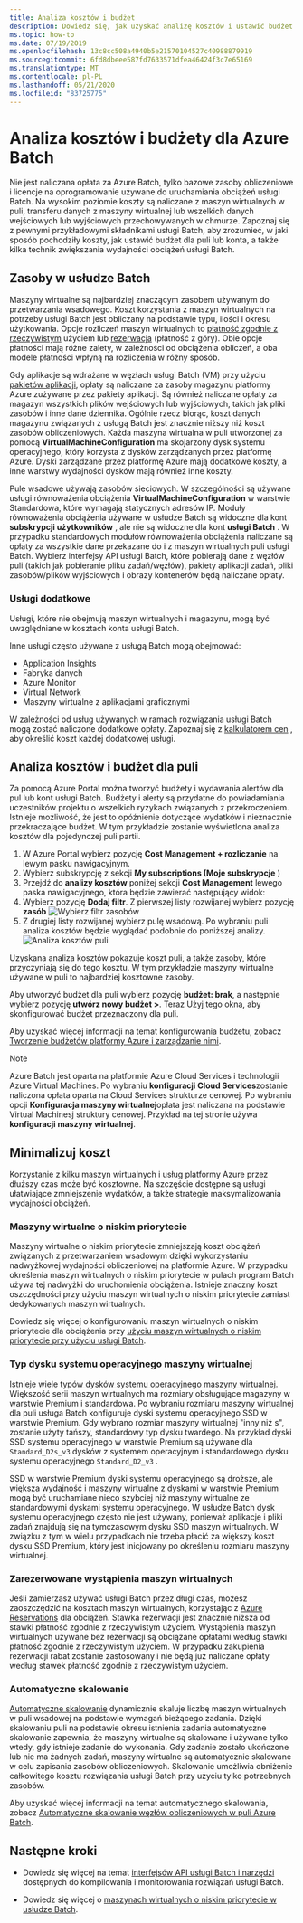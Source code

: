 ```yaml
---
title: Analiza kosztów i budżet
description: Dowiedz się, jak uzyskać analizę kosztów i ustawić budżet dla podstawowych zasobów obliczeniowych i licencji na oprogramowanie używane do uruchamiania obciążeń usługi Batch.
ms.topic: how-to
ms.date: 07/19/2019
ms.openlocfilehash: 13c8cc508a4940b5e21570104527c40988879919
ms.sourcegitcommit: 6fd8dbeee587fd7633571dfea46424f3c7e65169
ms.translationtype: MT
ms.contentlocale: pl-PL
ms.lasthandoff: 05/21/2020
ms.locfileid: "83725775"
---
```

# <a name="cost-analysis-and-budgets-for-azure-batch"></a>Analiza kosztów i budżety dla Azure Batch

Nie jest naliczana opłata za Azure Batch, tylko bazowe zasoby obliczeniowe i licencje na oprogramowanie używane do uruchamiania obciążeń usługi Batch. Na wysokim poziomie koszty są naliczane z maszyn wirtualnych w puli, transferu danych z maszyny wirtualnej lub wszelkich danych wejściowych lub wyjściowych przechowywanych w chmurze. Zapoznaj się z pewnymi przykładowymi składnikami usługi Batch, aby zrozumieć, w jaki sposób pochodziły koszty, jak ustawić budżet dla puli lub konta, a także kilka technik zwiększania wydajności obciążeń usługi Batch.

## <a name="batch-resources"></a>Zasoby w usłudze Batch

Maszyny wirtualne są najbardziej znaczącym zasobem używanym do przetwarzania wsadowego. Koszt korzystania z maszyn wirtualnych na potrzeby usługi Batch jest obliczany na podstawie typu, ilości i okresu użytkowania. Opcje rozliczeń maszyn wirtualnych to [płatność zgodnie z rzeczywistym](https://azure.microsoft.com/offers/ms-azr-0003p/) użyciem lub [rezerwacja](../cost-management-billing/reservations/save-compute-costs-reservations.md) (płatność z góry). Obie opcje płatności mają różne zalety, w zależności od obciążenia obliczeń, a oba modele płatności wpłyną na rozliczenia w różny sposób.

Gdy aplikacje są wdrażane w węzłach usługi Batch (VM) przy użyciu [pakietów aplikacji](batch-application-packages.md), opłaty są naliczane za zasoby magazynu platformy Azure zużywane przez pakiety aplikacji. Są również naliczane opłaty za magazyn wszystkich plików wejściowych lub wyjściowych, takich jak pliki zasobów i inne dane dziennika. Ogólnie rzecz biorąc, koszt danych magazynu związanych z usługą Batch jest znacznie niższy niż koszt zasobów obliczeniowych. Każda maszyna wirtualna w puli utworzonej za pomocą **VirtualMachineConfiguration** ma skojarzony dysk systemu operacyjnego, który korzysta z dysków zarządzanych przez platformę Azure. Dyski zarządzane przez platformę Azure mają dodatkowe koszty, a inne warstwy wydajności dysków mają również inne koszty.

Pule wsadowe używają zasobów sieciowych. W szczególności są używane usługi równoważenia obciążenia **VirtualMachineConfiguration** w warstwie Standardowa, które wymagają statycznych adresów IP. Moduły równoważenia obciążenia używane w usłudze Batch są widoczne dla kont **subskrypcji użytkowników** , ale nie są widoczne dla kont **usługi Batch** . W przypadku standardowych modułów równoważenia obciążenia naliczane są opłaty za wszystkie dane przekazane do i z maszyn wirtualnych puli usługi Batch. Wybierz interfejsy API usługi Batch, które pobierają dane z węzłów puli (takich jak pobieranie pliku zadań/węzłów), pakiety aplikacji zadań, pliki zasobów/plików wyjściowych i obrazy kontenerów będą naliczane opłaty.

### <a name="additional-services"></a>Usługi dodatkowe

Usługi, które nie obejmują maszyn wirtualnych i magazynu, mogą być uwzględniane w kosztach konta usługi Batch.

Inne usługi często używane z usługą Batch mogą obejmować:

- Application Insights
- Fabryka danych
- Azure Monitor
- Virtual Network
- Maszyny wirtualne z aplikacjami graficznymi

W zależności od usług używanych w ramach rozwiązania usługi Batch mogą zostać naliczone dodatkowe opłaty. Zapoznaj się z [kalkulatorem cen](https://azure.microsoft.com/pricing/calculator/) , aby określić koszt każdej dodatkowej usługi.

## <a name="cost-analysis-and-budget-for-a-pool"></a>Analiza kosztów i budżet dla puli

Za pomocą Azure Portal można tworzyć budżety i wydawania alertów dla pul lub kont usługi Batch. Budżety i alerty są przydatne do powiadamiania uczestników projektu o wszelkich ryzykach związanych z przekroczeniem. Istnieje możliwość, że jest to opóźnienie dotyczące wydatków i nieznacznie przekraczające budżet. W tym przykładzie zostanie wyświetlona analiza kosztów dla pojedynczej puli partii.

1. W Azure Portal wybierz pozycję **Cost Management + rozliczanie** na lewym pasku nawigacyjnym.
1. Wybierz subskrypcję z sekcji **My subscriptions (Moje subskrypcje** )
1. Przejdź do **analizy kosztów** poniżej sekcji **Cost Management** lewego paska nawigacyjnego, która będzie zawierać następujący widok:
1. Wybierz pozycję **Dodaj filtr**. Z pierwszej listy rozwijanej wybierz pozycję **zasób** ![ Wybierz filtr zasobów](./media/batch-budget/resource-filter.png)
1. Z drugiej listy rozwijanej wybierz pulę wsadową. Po wybraniu puli analiza kosztów będzie wyglądać podobnie do poniższej analizy.
    ![Analiza kosztów puli](./media/batch-budget/pool-cost-analysis.png)

Uzyskana analiza kosztów pokazuje koszt puli, a także zasoby, które przyczyniają się do tego kosztu. W tym przykładzie maszyny wirtualne używane w puli to najbardziej kosztowne zasoby.

Aby utworzyć budżet dla puli wybierz pozycję **budżet: brak**, a następnie wybierz pozycję **utwórz nowy budżet >**. Teraz Użyj tego okna, aby skonfigurować budżet przeznaczony dla puli.

Aby uzyskać więcej informacji na temat konfigurowania budżetu, zobacz [Tworzenie budżetów platformy Azure i zarządzanie nimi](../cost-management-billing/costs/tutorial-acm-create-budgets.md).

> [!NOTE]
> Azure Batch jest oparta na platformie Azure Cloud Services i technologii Azure Virtual Machines. Po wybraniu **konfiguracji Cloud Services**zostanie naliczona opłata oparta na Cloud Services strukturze cenowej. Po wybraniu opcji **Konfiguracja maszyny wirtualnej**opłata jest naliczana na podstawie Virtual Machinesj struktury cenowej. Przykład na tej stronie używa **konfiguracji maszyny wirtualnej**.

## <a name="minimize-cost"></a>Minimalizuj koszt

Korzystanie z kilku maszyn wirtualnych i usług platformy Azure przez dłuższy czas może być kosztowne. Na szczęście dostępne są usługi ułatwiające zmniejszenie wydatków, a także strategie maksymalizowania wydajności obciążeń.

### <a name="low-priority-virtual-machines"></a>Maszyny wirtualne o niskim priorytecie

Maszyny wirtualne o niskim priorytecie zmniejszają koszt obciążeń związanych z przetwarzaniem wsadowym dzięki wykorzystaniu nadwyżkowej wydajności obliczeniowej na platformie Azure. W przypadku określenia maszyn wirtualnych o niskim priorytecie w pulach program Batch używa tej nadwyżki do uruchomienia obciążenia. Istnieje znaczny koszt oszczędności przy użyciu maszyn wirtualnych o niskim priorytecie zamiast dedykowanych maszyn wirtualnych.

Dowiedz się więcej o konfigurowaniu maszyn wirtualnych o niskim priorytecie dla obciążenia przy [użyciu maszyn wirtualnych o niskim priorytecie przy użyciu usługi Batch](batch-low-pri-vms.md).

### <a name="virtual-machine-os-disk-type"></a>Typ dysku systemu operacyjnego maszyny wirtualnej

Istnieje wiele [typów dysków systemu operacyjnego maszyny wirtualnej](../virtual-machines/windows/disks-types.md). Większość serii maszyn wirtualnych ma rozmiary obsługujące magazyny w warstwie Premium i standardowa. Po wybraniu rozmiaru maszyny wirtualnej dla puli usługa Batch konfiguruje dyski systemu operacyjnego SSD w warstwie Premium. Gdy wybrano rozmiar maszyny wirtualnej "inny niż s", zostanie użyty tańszy, standardowy typ dysku twardego. Na przykład dyski SSD systemu operacyjnego w warstwie Premium są używane dla `Standard_D2s_v3` dysków z systemem operacyjnym i standardowego dysku systemu operacyjnego `Standard_D2_v3` .

SSD w warstwie Premium dyski systemu operacyjnego są droższe, ale większa wydajność i maszyny wirtualne z dyskami w warstwie Premium mogą być uruchamiane nieco szybciej niż maszyny wirtualne ze standardowymi dyskami systemu operacyjnego. W usłudze Batch dysk systemu operacyjnego często nie jest używany, ponieważ aplikacje i pliki zadań znajdują się na tymczasowym dysku SSD maszyn wirtualnych. W związku z tym w wielu przypadkach nie trzeba płacić za większy koszt dysku SSD Premium, który jest inicjowany po określeniu rozmiaru maszyny wirtualnej.

### <a name="reserved-virtual-machine-instances"></a>Zarezerwowane wystąpienia maszyn wirtualnych

Jeśli zamierzasz używać usługi Batch przez długi czas, możesz zaoszczędzić na kosztach maszyn wirtualnych, korzystając z [Azure Reservations](../cost-management-billing/reservations/save-compute-costs-reservations.md) dla obciążeń. Stawka rezerwacji jest znacznie niższa od stawki płatność zgodnie z rzeczywistym użyciem. Wystąpienia maszyn wirtualnych używane bez rezerwacji są obciążane opłatami według stawki płatność zgodnie z rzeczywistym użyciem. W przypadku zakupienia rezerwacji rabat zostanie zastosowany i nie będą już naliczane opłaty według stawek płatność zgodnie z rzeczywistym użyciem.

### <a name="automatic-scaling"></a>Automatyczne skalowanie

[Automatyczne skalowanie](batch-automatic-scaling.md) dynamicznie skaluje liczbę maszyn wirtualnych w puli wsadowej na podstawie wymagań bieżącego zadania. Dzięki skalowaniu puli na podstawie okresu istnienia zadania automatyczne skalowanie zapewnia, że maszyny wirtualne są skalowane i używane tylko wtedy, gdy istnieje zadanie do wykonania. Gdy zadanie zostało ukończone lub nie ma żadnych zadań, maszyny wirtualne są automatycznie skalowane w celu zapisania zasobów obliczeniowych. Skalowanie umożliwia obniżenie całkowitego kosztu rozwiązania usługi Batch przy użyciu tylko potrzebnych zasobów.

Aby uzyskać więcej informacji na temat automatycznego skalowania, zobacz [Automatyczne skalowanie węzłów obliczeniowych w puli Azure Batch](batch-automatic-scaling.md).

## <a name="next-steps"></a>Następne kroki

- Dowiedz się więcej na temat [interfejsów API usługi Batch i narzędzi](batch-apis-tools.md) dostępnych do kompilowania i monitorowania rozwiązań usługi Batch.  

- Dowiedz się więcej o [maszynach wirtualnych o niskim priorytecie w usłudze Batch](batch-low-pri-vms.md).
